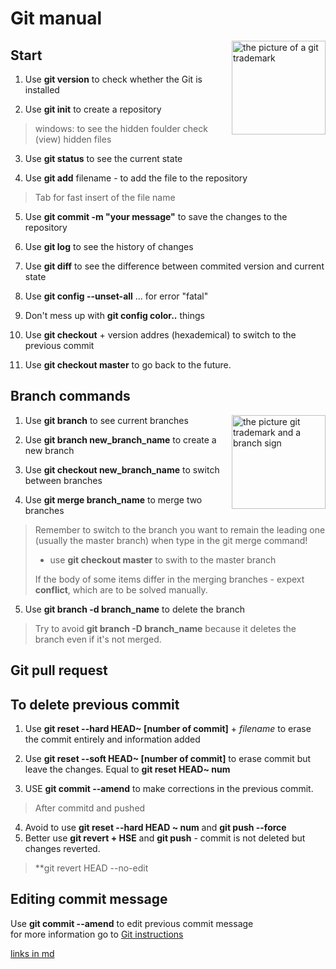# Git manual  

<img src = git_start.jpg alt = "the picture of a git trademark" width = 150 align = "right" >
 
## Start  

1. Use **git version** to check whether the Git is installed  

2. Use **git init** to create a repository  

> windows: to see the hidden foulder check (view) hidden files  

3. Use **git status** to see the current state  

4. Use **git add** filename - to add the file to the repository  

> Tab for fast insert of the file name  

5. Use **git commit -m "your message"** to save the changes to the repository  

6. Use **git log** to see the history of changes  

7. Use **git diff** to see the difference between commited version and current state  

8. Use **git config --unset-all** ... for error "fatal"  

9. Don't mess up with **git config color..** things  

10. Use **git checkout** + version addres (hexademical) to switch to the previous commit  

11. Use **git checkout master** to go back to the future.

## Branch commands   

<p>

<img src="git_branch.jpg" alt = "the picture git trademark and a branch sign" width = 150 align = "right" ></p>  

1. Use **git branch** to see current branches  

2. Use **git branch new_branch_name** to create a new branch  

3. Use **git checkout new_branch_name** to switch between branches

4. Use **git merge branch_name** to merge two branches  

>  Remember to switch to the branch you want to remain the leading one (usually the master branch) when type in the git merge command!  
> * use **git checkout master** to swith to the master branch
>
> If the body of some items differ in the merging branches - expext **conflict**, which are to be solved manually.

5. Use **git branch -d branch_name** to delete the branch

>Try to avoid **git branch -D branch_name** because it deletes the branch even if it's not merged.   

## Git pull request   



## To delete previous commit

1. Use **git reset --hard HEAD~ \[number of commit]** + *filename* to erase the commit entirely and information added

2. Use **git reset --soft HEAD~ \[number of commit]** to erase commit but leave the changes.
Equal to **git reset HEAD~ num**  
3. USE **git commit --amend** to make corrections in the previous commit.
> After commitd and pushed  
4. Avoid to use **git reset --hard HEAD ~ num** and **git push --force**  
5. Better use **git revert + HSE** and **git push** - commit is not deleted but changes reverted.
> **git revert HEAD --no-edit



## Editing commit message

Use **git commit --amend** to edit previous commit message  
for more information go to <a href = "https://docs.github.com/en/pull-requests/committing-changes-to-your-project/creating-and-editing-commits/changing-a-commit-message"> Git instructions</a>  

[links in md][1]   

[1]: https://docs.github.com/en/pull-requests/committing-changes-to-your-project/creating-and-editing-commits/changing-a-commit-message
